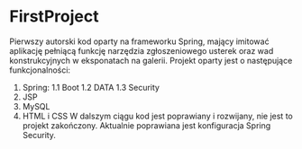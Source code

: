 # FirstProject

Pierwszy autorski kod oparty na frameworku Spring, mający imitować aplikację pełniącą funkcję narzędzia zgłoszeniowego usterek oraz wad konstrukcyjnych w eksponatach na galerii.
Projekt oparty jest o następujące funkcjonalności:
1. Spring:
  1.1 Boot
  1.2 DATA
  1.3 Security
2. JSP
3. MySQL
4. HTML i CSS
W dalszym ciągu kod jest poprawiany i rozwijany, nie jest to projekt zakończony. Aktualnie poprawiana jest konfiguracja Spring Security.
